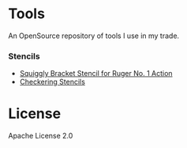 # Tools

An OpenSource repository of tools I use in my trade.

### Stencils
 * [Squiggly Bracket Stencil for Ruger No. 1 Action](https://github.com/ZebGunmaking/tools/tree/main/Stencils/Ruger%20No.%201%20-%20Squiggly%20Bracket%20Stencil)
 * [Checkering Stencils](https://github.com/ZebGunmaking/tools/tree/main/Stencils/Checkering/README.md)

# License
Apache License 2.0
